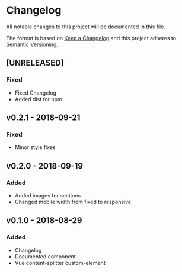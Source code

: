 # Changelog
All notable changes to this project will be documented in this file.

The format is based on [Keep a Changelog](http://keepachangelog.com/en/1.0.0/)
and this project adheres to [Semantic Versioning](http://semver.org/spec/v2.0.0.html).

<!--
## [UNRELEASED]
### Added
### Changed
### Deprecated
### Removed
### Fixed
### Security
-->

## [UNRELEASED]

### Fixed
- Fixed Changelog
- Added dist for npm




## v0.2.1 - 2018-09-21

### Fixed
- Minor style fixes




## v0.2.0 - 2018-09-19

### Added
- Added images for sections
- Changed mobile width from fixed to responsive




## v0.1.0 - 2018-08-29

### Added
- Changelog
- Documented component
- Vue content-splitter custom-element